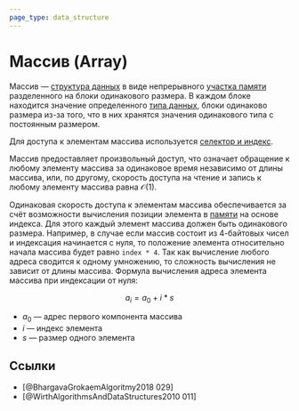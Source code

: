 ```yaml
---
page_type: data_structure
---
```


# Массив (Array)

Массив — [структура данных]([[20221025223341]]) в виде непрерывного [участка памяти]([[20221029234220]]) разделенного на блоки одинакового размера. В каждом блоке находится значение определенного [типа данных]([[20221120135950]]), блоки одинаково размера из-за того, что в них хранятся значения одинакового типа с постоянным размером.

Для доступа к элементам массива используется [селектор и индекс]([[20221121231228]]).

Массив предоставляет произвольный доступ, что означает обращение к любому элементу массива за одинаковое время независимо от длины массива, или, по другому, скорость доступа на чтение и запись к любому элементу массива равна $\mathcal{O}(1)$.

Одинаковая скорость доступа к элементам массива обеспечивается за счёт возможности вычисления позиции элемента в [памяти]([[20221029234220]]) на основе индекса. Для этого каждый элемент массива должен быть одинакового размера. Например, в случае если массив состоит из 4-байтовых чисел и индексация начинается с нуля, то положение элемента относительно начала массива будет равно `index * 4`. Так как вычисление любого адреса сводится к одному умножению, то сложность вычисления не зависит от длины массива. Формула вычисления адреса элемента массива при индексации от нуля:

$$
a_i = a_0 + i*s
$$
* $a_0$ — адрес первого компонента массива
* $i$ — индекс элемента
* $s$ — размер одного элемента

## Ссылки

- [@BhargavaGrokaemAlgoritmy2018 029]
- [@WirthAlgorithmsAndDataStructures2010 011]
